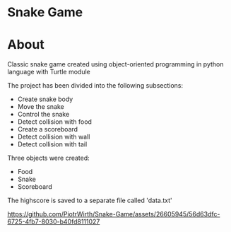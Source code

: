 # Snake Game
# About
Classic snake game created using object-oriented programming in python language with Turtle module

The project has been divided into the following subsections:

- Create snake body
- Move the snake
- Control the snake
- Detect collision with food
- Create a scoreboard
- Detect collision with wall
- Detect collision with tail

Three objects were created:

- Food
- Snake
- Scoreboard

The highscore is saved to a separate file called 'data.txt'

https://github.com/PiotrWirth/Snake-Game/assets/26605945/56d63dfc-6725-4fb7-8030-b40fd8111027

